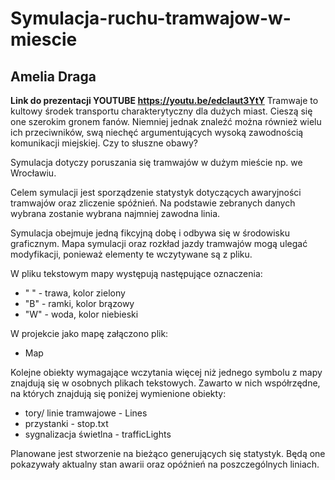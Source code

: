 # Symulacja-ruchu-tramwajow-w-miescie
## Amelia Draga
**Link do prezentacji YOUTUBE https://youtu.be/edcIaut3YtY**
Tramwaje to kultowy środek transportu charakterytyczny dla dużych miast. Cieszą się one szerokim gronem fanów. Niemniej jednak znaleźć można również wielu ich przeciwników, swą niechęć argumentujących wysoką zawodnością komunikacji miejskiej. Czy to słuszne obawy?

Symulacja dotyczy poruszania się tramwajów w dużym mieście np. we Wrocławiu. 

Celem symulacji jest sporządzenie statystyk dotyczących awaryjności tramwajów oraz zliczenie spóźnień. Na podstawie zebranych danych wybrana zostanie wybrana najmniej zawodna linia.

Symulacja obejmuje jedną fikcyjną dobę i odbywa się w środowisku graficznym.
Mapa symulacji oraz rozkład jazdy tramwajów mogą ulegać modyfikacji, ponieważ elementy te wczytywane są z pliku. 

W pliku tekstowym mapy występują następujące oznaczenia:
- " " - trawa, kolor zielony
- "B" - ramki, kolor brązowy
- "W" - woda, kolor niebieski

W projekcie jako mapę załączono plik:
- Map

Kolejne obiekty wymagające wczytania więcej niż jednego symbolu z mapy znajdują się w osobnych plikach tekstowych. Zawarto w nich współrzędne, na których znajdują się poniżej wymienione obiekty:
- tory/ linie tramwajowe - Lines
- przystanki - stop.txt
- sygnalizacja świetlna - trafficLights

Planowane jest stworzenie na bieżąco generujących się statystyk. Będą one pokazywały aktualny stan awarii oraz opóźnień na poszczególnych liniach.



